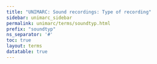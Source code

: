 ```yaml
---
title: "UNIMARC: Sound recordings: Type of recording"
sidebar: unimarc_sidebar
permalink: unimarc/terms/soundtyp.html
prefix: "soundtyp"
ns_separator: '#'
toc: true
layout: terms
datatable: true
---
```

